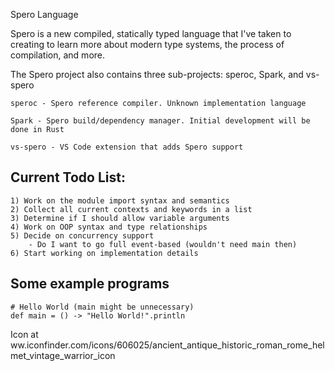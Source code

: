 Spero Language

Spero is a new compiled, statically typed language that I've taken to creating to learn more about modern type 
systems, the process of compilation, and more.


The Spero project also contains three sub-projects: speroc, Spark, and vs-spero

    speroc - Spero reference compiler. Unknown implementation language

    Spark - Spero build/dependency manager. Initial development will be done in Rust
    
    vs-spero - VS Code extension that adds Spero support


## Current Todo List:

    1) Work on the module import syntax and semantics
    2) Collect all current contexts and keywords in a list
    3) Determine if I should allow variable arguments
    4) Work on OOP syntax and type relationships
    5) Decide on concurrency support
        - Do I want to go full event-based (wouldn't need main then)
    6) Start working on implementation details


## Some example programs

    # Hello World (main might be unnecessary)
    def main = () -> "Hello World!".println


Icon at ww.iconfinder.com/icons/606025/ancient_antique_historic_roman_rome_helmet_vintage_warrior_icon